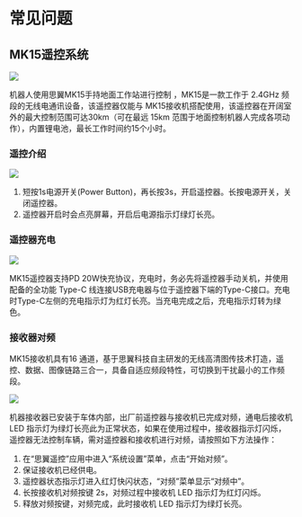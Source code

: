 # 常见问题

## MK15遥控系统

![](https://tianbot-pic.oss-cn-beijing.aliyuncs.com/tianbot-pic/Tianbot-Doc%E5%9B%BE%E7%89%872.png)

机器人使用思翼MK15手持地面工作站进行控制 ，MK15是一款工作于 2.4GHz 频段的无线电通讯设备，该遥控器仅能与	MK15接收机搭配使用，该遥控器在开阔室外的最大控制范围可达30km（可在最远 15km 范围于地面控制机器人完成各项动作），内置锂电池，最长工作时间约15个小时。

### 遥控介绍

![](https://tianbot-pic.oss-cn-beijing.aliyuncs.com/tianbot-pic/Tianbot-Doc%E5%9B%BE%E7%89%873.png)

1. 短按1s电源开关(Power Button)，再长按3s，开启遥控器。长按电源开关，关闭遥控器。
2. 遥控器开启时会点亮屏幕，开启后电源指示灯绿灯长亮。

### 遥控器充电
![](https://tianbot-pic.oss-cn-beijing.aliyuncs.com/tianbot-pic/Tianbot-Doc%E5%9B%BE%E7%89%874.png)

MK15遥控器支持PD 20W快充协议，充电时，务必先将遥控器手动关机，并使用配备的全功能 Type-C 线连接USB充电器与位于遥控器下端的Type-C接口。充电时Type-C左侧的充电指示灯为红灯长亮。当充电完成之后，充电指示灯转为绿色。

### 接收器对频
MK15接收机具有16 通道，基于思翼科技自主研发的无线高清图传技术打造，遥控、数据、图像链路三合一，具备自适应频段特性，可切换到干扰最小的工作频段。

![](https://tianbot-pic.oss-cn-beijing.aliyuncs.com/tianbot-pic/Tianbot-Doc%E5%9B%BE%E7%89%875.png)

机器接收器已安装于车体内部，出厂前遥控器与接收机已完成对频，通电后接收机 LED 指示灯为绿灯长亮此为正常状态，如果在使用过程中，接收器指示灯闪烁，遥控器无法控制车辆，需对遥控器和接收机进行对频，请按照如下方法操作：

1. 在“思翼遥控”应用中进入“系统设置”菜单，点击“开始对频”。
2. 保证接收机已经供电。
3. 遥控器状态指示灯进入红灯快闪状态，“对频”菜单显示“对频中”。
4. 长按接收机对频按键 2s，对频过程中接收机 LED 指示灯为红灯闪烁。
5. 释放对频按键，对频完成，此时接收机 LED 指示灯为绿灯长亮。